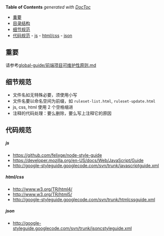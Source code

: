 <!-- START doctoc generated TOC please keep comment here to allow auto update -->
<!-- DON'T EDIT THIS SECTION, INSTEAD RE-RUN doctoc TO UPDATE -->
**Table of Contents**  *generated with [DocToc](http://doctoc.herokuapp.com/)*

- [重要](#重要)
- [目录结构](#目录结构)
- [细节规范](#细节规范)
- [代码规范](#代码规范)
      - [js](#js)
      - [html/css](#htmlcss)
      - [json](#json)

<!-- END doctoc generated TOC please keep comment here to allow auto update -->


## 重要
请参考[global-guide/前端项目可维护性原则.md](global-guide/前端项目可维护性原则.md)


## 细节规范
  - 文件名如无特殊必要，须使用小写
  - 文件名要以命名空间为前缀，如 `ruleset-list.html`, `ruleset-update.html`
  - js, css, html 使用 2 个空格缩进
  - 注释的代码处理：要么删除，要么写上注释它的原因


## 代码规范

##### js
- https://github.com/felixge/node-style-guide
- https://developer.mozilla.org/en-US/docs/Web/JavaScript/Guide
- http://google-styleguide.googlecode.com/svn/trunk/javascriptguide.xml

##### html/css
- http://www.w3.org/TR/html4/
- http://www.w3.org/TR/html5/
- http://google-styleguide.googlecode.com/svn/trunk/htmlcssguide.xml

##### json
- http://google-styleguide.googlecode.com/svn/trunk/jsoncstyleguide.xml
